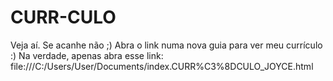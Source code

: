 # CURR-CULO
Veja aí. Se acanhe não ;)
Abra o link numa nova guia para ver meu currículo :)
Na verdade, apenas abra esse link: file:///C:/Users/User/Documents/index.CURR%C3%8DCULO_JOYCE.html
